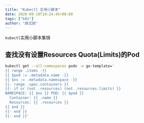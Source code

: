 ```yaml
---
title: "Kubectl 实用小脚本"
date: 2020-09-10T10:24:45+08:00
tags: ["k8s"]
author: "颇忒脱"
---
```


`kubectl`实用小脚本集锦

<!--more-->

## 查找没有设置Resources Quota(Limits)的Pod

```bash
kubectl get --all-namespaces pods -o go-template='
{{ range .items -}}
{{ $pod := .metadata.name -}}
{{ $ns := .metadata.namespace -}}
{{- range .spec.containers }}
{{- if or (not .resources) (not .resources.limits) }}
NAMESPACE: {{ $ns }} POD: {{ $pod }}
  Container: {{ .name }}
  Resources: {{ .resources }}
{{ end }}
{{- end }}
{{- end }}'
```

